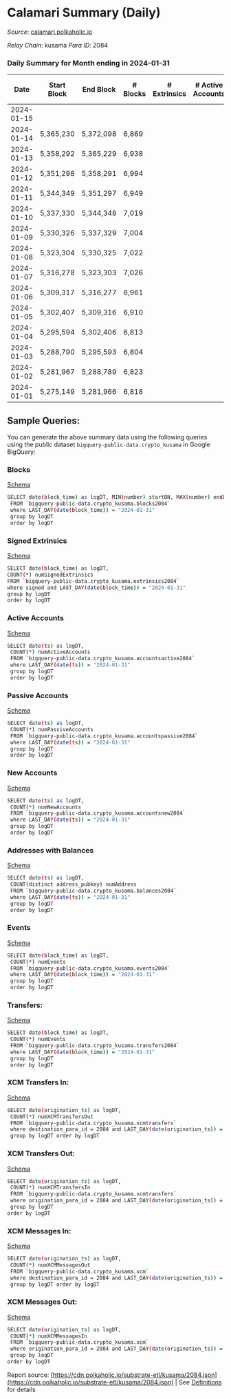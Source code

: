# Calamari Summary (Daily)

_Source_: [calamari.polkaholic.io](https://calamari.polkaholic.io)

*Relay Chain*: kusama
*Para ID*: 2084



### Daily Summary for Month ending in 2024-01-31


| Date    | Start Block | End Block | # Blocks | # Extrinsics | # Active Accounts | # Passive Accounts | # New Accounts | # Addresses | # Events  | # Transfers ($USD) | # XCM Transfers In ($USD) | # XCM Transfers Out ($USD) | # XCM In | # XCM Out | Issues |
|---------|-------------|-----------|----------|--------------|-------------------|--------------------|----------------|-------------|-----------|--------------------|---------------------------|----------------------------|----------|-----------|--------|
| 2024-01-15 |  |  |  |  |  |  |  |  |  |   |   |   |  |  |  |
| 2024-01-14 | 5,365,230 | 5,372,098 | 6,869 |  |  |  |  |  |  |   | 2 ($1,170.33) |   | 2 |  |  |
| 2024-01-13 | 5,358,292 | 5,365,229 | 6,938 |  |  |  |  |  |  |   | 2 ($942.16) | 4 ($1,831.93) | 2 | 3 |  |
| 2024-01-12 | 5,351,298 | 5,358,291 | 6,994 |  |  |  |  |  |  |   |   | 5 ($2,086.45) |  | 4 |  |
| 2024-01-11 | 5,344,349 | 5,351,297 | 6,949 |  |  |  |  |  |  |   | 7 ($2,475.33) | 1 ($641.79) | 9 | 6 |  |
| 2024-01-10 | 5,337,330 | 5,344,348 | 7,019 |  |  |  |  |  |  |   | 1 ($1,706.26) | 7 ($3,367.17) | 1 | 11 |  |
| 2024-01-09 | 5,330,326 | 5,337,329 | 7,004 |  |  |  |  |  |  |   | 3 ($1,317.79) | 4 ($1,961.23) | 2 | 4 |  |
| 2024-01-08 | 5,323,304 | 5,330,325 | 7,022 |  |  |  |  |  |  |   | 2 ($1,192.67) | 2 ($189.70) | 2 |  |  |
| 2024-01-07 | 5,316,278 | 5,323,303 | 7,026 |  |  |  |  |  |  |   | 7 ($4,499.89) | 3 ($5,647.12) | 9 | 3 |  |
| 2024-01-06 | 5,309,317 | 5,316,277 | 6,961 |  |  |  |  |  |  |   | 3 ($1,290.57) | 7 ($2,477.41) | 4 | 5 |  |
| 2024-01-05 | 5,302,407 | 5,309,316 | 6,910 |  |  |  |  |  |  |   | 6 ($5,497.56) | 9 ($3,257.22) | 5 | 9 |  |
| 2024-01-04 | 5,295,594 | 5,302,406 | 6,813 |  |  |  |  |  |  |   | 11 ($7,106.09) | 18 ($9,105.57) | 9 | 15 |  |
| 2024-01-03 | 5,288,790 | 5,295,593 | 6,804 |  |  |  |  |  |  |   | 29 ($4,768.11) | 8 ($2,584.86) | 28 | 7 |  |
| 2024-01-02 | 5,281,967 | 5,288,789 | 6,823 |  |  |  |  |  |  |   | 18 ($1,845.15) | 5 ($388.85) | 12 | 1 |  |
| 2024-01-01 | 5,275,149 | 5,281,966 | 6,818 |  |  |  |  |  |  |   | 5 ($1,027.39) | 2 ($249.43) | 4 | 1 |  |

## Sample Queries:
You can generate the above summary data using the following queries using the public dataset `bigquery-public-data.crypto_kusama` in Google BigQuery:


### Blocks 

[Schema](https://github.com/colorfulnotion/substrate-etl/blob/main/schema/blocks.json)

```bash
SELECT date(block_time) as logDT, MIN(number) startBN, MAX(number) endBN, COUNT(*) numBlocks 
 FROM `bigquery-public-data.crypto_kusama.blocks2084`  
 where LAST_DAY(date(block_time)) = "2024-01-31" 
 group by logDT 
 order by logDT
```

### Signed Extrinsics 

[Schema](https://github.com/colorfulnotion/substrate-etl/blob/main/schema/extrinsics.json)

```bash
SELECT date(block_time) as logDT, 
COUNT(*) numSignedExtrinsics 
FROM `bigquery-public-data.crypto_kusama.extrinsics2084`  
where signed and LAST_DAY(date(block_time)) = "2024-01-31" 
group by logDT 
order by logDT
```

### Active Accounts 

[Schema](https://github.com/colorfulnotion/substrate-etl/blob/main/schema/accountsactive.json)

```bash
SELECT date(ts) as logDT, 
 COUNT(*) numActiveAccounts 
 FROM `bigquery-public-data.crypto_kusama.accountsactive2084` 
 where LAST_DAY(date(ts)) = "2024-01-31" 
 group by logDT 
 order by logDT
```

### Passive Accounts 

[Schema](https://github.com/colorfulnotion/substrate-etl/blob/main/schema/accountspassive.json)

```bash
SELECT date(ts) as logDT, 
 COUNT(*) numPassiveAccounts 
 FROM `bigquery-public-data.crypto_kusama.accountspassive2084` 
 where LAST_DAY(date(ts)) = "2024-01-31" 
 group by logDT 
 order by logDT
```

### New Accounts 

[Schema](https://github.com/colorfulnotion/substrate-etl/blob/main/schema/accountsnew.json)

```bash
SELECT date(ts) as logDT, 
 COUNT(*) numNewAccounts 
 FROM `bigquery-public-data.crypto_kusama.accountsnew2084` 
 where LAST_DAY(date(ts)) = "2024-01-31" 
 group by logDT
 order by logDT
```

### Addresses with Balances 

[Schema](https://github.com/colorfulnotion/substrate-etl/blob/main/schema/balances.json)

```bash
SELECT date(ts) as logDT,
 COUNT(distinct address_pubkey) numAddress 
 FROM `bigquery-public-data.crypto_kusama.balances2084` 
 where LAST_DAY(date(ts)) = "2024-01-31" 
 group by logDT 
 order by logDT
```

### Events 

[Schema](https://github.com/colorfulnotion/substrate-etl/blob/main/schema/events.json)

```bash
SELECT date(block_time) as logDT, 
 COUNT(*) numEvents 
 FROM `bigquery-public-data.crypto_kusama.events2084` 
 where LAST_DAY(date(block_time)) = "2024-01-31" 
 group by logDT 
 order by logDT
```

### Transfers:

[Schema](https://github.com/colorfulnotion/substrate-etl/blob/main/schema/transfers.json)

```bash
SELECT date(block_time) as logDT, 
 COUNT(*) numEvents 
 FROM `bigquery-public-data.crypto_kusama.transfers2084` 
 where LAST_DAY(date(block_time)) = "2024-01-31" 
 group by logDT 
 order by logDT
```

### XCM Transfers In: 

[Schema](https://github.com/colorfulnotion/substrate-etl/blob/main/schema/xcmtransfers.json)

```bash
SELECT date(origination_ts) as logDT, 
 COUNT(*) numXCMTransfersOut 
 FROM `bigquery-public-data.crypto_kusama.xcmtransfers` 
 where destination_para_id = 2084 and LAST_DAY(date(origination_ts)) = "2024-01-31" 
 group by logDT order by logDT
```

### XCM Transfers Out: 

[Schema](https://github.com/colorfulnotion/substrate-etl/blob/main/schema/xcmtransfers.json)

```bash
SELECT date(origination_ts) as logDT, 
 COUNT(*) numXCMTransfersIn 
 FROM `bigquery-public-data.crypto_kusama.xcmtransfers` 
 where origination_para_id = 2084 and LAST_DAY(date(origination_ts)) = "2024-01-31" 
 group by logDT 
order by logDT
```

### XCM Messages In: 

[Schema](https://github.com/colorfulnotion/substrate-etl/blob/main/schema/xcm.json)

```bash
SELECT date(origination_ts) as logDT, 
 COUNT(*) numXCMMessagesOut 
 FROM `bigquery-public-data.crypto_kusama.xcm` 
 where destination_para_id = 2084 and LAST_DAY(date(origination_ts)) = "2024-01-31" 
 group by logDT order by logDT
```

### XCM Messages Out: 

[Schema](https://github.com/colorfulnotion/substrate-etl/blob/main/schema/xcm.json)

```bash
SELECT date(origination_ts) as logDT, 
 COUNT(*) numXCMMessagesIn 
 FROM `bigquery-public-data.crypto_kusama.xcm` 
 where origination_para_id = 2084 and LAST_DAY(date(origination_ts)) = "2024-01-31" 
 group by logDT 
order by logDT
```


Report source: [https://cdn.polkaholic.io/substrate-etl/kusama/2084.json](https://cdn.polkaholic.io/substrate-etl/kusama/2084.json) | See [Definitions](/DEFINITIONS.md) for details
